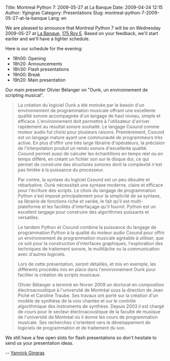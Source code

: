 Title: Montreal Python 7: 2009-05-27 at La Banque
Date: 2009-04-24 12:15
Author: Ygingras
Category: Presentations
Slug: montreal-python-7-2009-05-27-at-la-banque
Lang: en

We are pleased to announce that Montreal Python 7 will be on Wednesday
2009-05-27 at [La Banque][], [175 Roy E][]. Based on your feedback,
we'll start earlier and we'll have a tighter schedule.

Here is our schedule for the evening:

-   18h00: Opening
-   18h20: Announcements
-   18h30: Flash presentations
-   19h00: Break
-   19h20: Main presentation

Our main presenter Olivier Bélanger on "Ounk, un environnement de
scripting musical".

> La création du logiciel Ounk a été motivée par le besoin d'un
> environnement de programmation musicale offrant une excellente qualité
> sonore accompagnée d'un langage de haut niveau, simple et efficace.
> L'environnement doit permettre à l'utilisateur d'arriver rapidement au
> résultat sonore souhaité. Le langage Csound comme moteur audio fut
> choisi pour plusieurs raisons. Premièrement, Csound est un langage
> mature ayant une communauté de programmeurs très active. En plus
> d'offrir une très large librairie d'opérateurs, la précision de
> l'interpolation produit un rendu sonore d'excellente qualité. Csound
> permet aussi de calculer les échantillons en temps réel ou en temps
> différé, en créant un fichier son sur le disque dur, ce qui permet de
> construire des structures sonores dont la complexité n'est pas limitée
> à la puissance du processeur.
>
> Par contre, la syntaxe du logiciel Csound est un peu désuète et
> rébarbative. Ounk nécessitait une syntaxe moderne, claire et efficace
> pour l'écriture des scripts. Le choix du langage de programmation
> Python s'est imposé principalement pour la simplicité de sa syntaxe,
> sa librairie de fonctions riche et variée, le fait qu'il est
> multi-plateforme et les facilités d'interfaçage qu'il fournit. Python
> est un excellent langage pour construire des algorithmes puissants et
> versatiles.
>
> Le tandem Python et Csound combine la puissance du langage de
> programmation Python à la qualité du moteur audio Csound pour offrir
> un environnement de programmation musicale agréable à utiliser, que ce
> soit pour la construction d'interfaces graphiques, l'exploration des
> techniques de traitement sonore, le multitâche ou la communication
> avec d'autres logiciels.
>
> Lors de cette présentation, seront détaillés, et mis en exemple, les
> différents procédés mis en place dans l'environnement Ounk pour
> faciliter la création de scripts musicaux.
>
> Olivier Bélanger a terminé en février 2009 un doctorat en composition
> électroacoustique à l'université de Montréal sous la direction de Jean
> Piché et Caroline Traube. Ses travaux ont porté sur la création d'un
> modèle de synthèse de la voix chantée et sur le contrôle algorithmique
> des instruments de synthèse. Depuis 2003 il est chargé de cours pour
> le secteur électroacoustique de la faculté de musique de l'université
> de Montréal où il donne les cours de programmation musicale. Ses
> recherches s'orientent vers le développement de logiciels de
> programmation et de traitement du son.

We still have a few open slots for flash presentations so don't hesitate
to send us your presentation ideas.

</p>

-- [Yannick Gingras][]

</p>

  [La Banque]: http://labanque.ca/
  [175 Roy E]: http://maps.google.ca/maps?f=q&hl=fr&geocode=&q=175+rue+Roy+e,+Montr%C3%A9al&sll=49.891235,-97.15369&sspn=32.875467,90.615234&ie=UTF8&ll=45.517068,-73.57456&spn=0.00869,0.022123&z=16&iwloc=addr
  [Yannick Gingras]: http://ygingras.net
